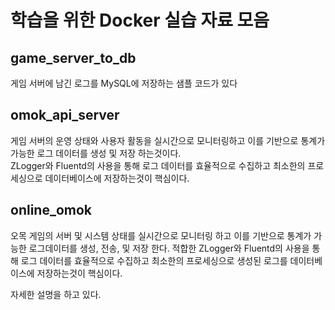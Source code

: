 # 학습을 위한 Docker 실습 자료 모음

## game_server_to_db
게임 서버에 남긴 로그를 MySQL에 저장하는 샘플 코드가 있다 
  
## omok_api_server
게임 서버의 운영 상태와 사용자 활동을 실시간으로 모니터링하고 이를 기반으로 통계가 가능한 로그 데이터를 생성 및 저장 하는것이다.  
ZLogger와 Fluentd의 사용을 통해 로그 데이터를 효율적으로 수집하고 최소한의 프로세싱으로 데이터베이스에 저장하는것이 핵심이다.  
  
## online_omok
오목 게임의 서버 및 시스템 상태를 실시간으로 모니터링 하고 이를 기반으로 통계가 가능한 로그데이터를 생성, 전송, 및 저장 한다.
적합한 ZLogger와 Fluentd의 사용을 통해 로그 데이터를 효율적으로 수집하고 최소한의 프로세싱으로 생성된 로그를 데이터베이스에 저장하는것이 핵심이다.      
    
자세한 설명을 하고 있다.  
  